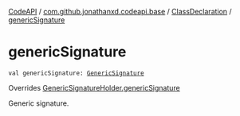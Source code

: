 [CodeAPI](../../index.md) / [com.github.jonathanxd.codeapi.base](../index.md) / [ClassDeclaration](index.md) / [genericSignature](.)

# genericSignature

`val genericSignature: `[`GenericSignature`](../../com.github.jonathanxd.codeapi.generic/-generic-signature/index.md)

Overrides [GenericSignatureHolder.genericSignature](../-generic-signature-holder/generic-signature.md)

Generic signature.

